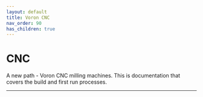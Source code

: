 ```yaml
---
layout: default
title: Voron CNC
nav_order: 90
has_children: true
---
```


# CNC

A new path - Voron CNC milling machines.  This is documentation that covers the build and first run processes.

---

